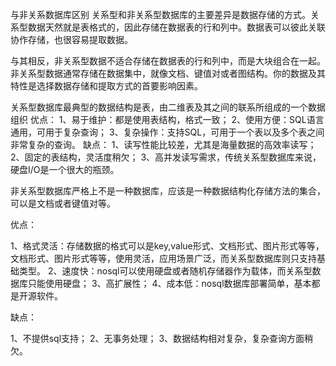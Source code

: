 与非关系数据库区别
关系型和非关系型数据库的主要差异是数据存储的方式。关系型数据天然就是表格式的，因此存储在数据表的行和列中。数据表可以彼此关联协作存储，也很容易提取数据。

与其相反，非关系型数据不适合存储在数据表的行和列中，而是大块组合在一起。非关系型数据通常存储在数据集中，就像文档、键值对或者图结构。你的数据及其特性是选择数据存储和提取方式的首要影响因素。

关系型数据库最典型的数据结构是表，由二维表及其之间的联系所组成的一个数据组织 优点： 1、易于维护：都是使用表结构，格式一致； 2、使用方便：SQL语言通用，可用于复杂查询； 3、复杂操作：支持SQL，可用于一个表以及多个表之间非常复杂的查询。 缺点： 1、读写性能比较差，尤其是海量数据的高效率读写； 2、固定的表结构，灵活度稍欠； 3、高并发读写需求，传统关系型数据库来说，硬盘I/O是一个很大的瓶颈。

非关系型数据库严格上不是一种数据库，应该是一种数据结构化存储方法的集合，可以是文档或者键值对等。

优点：

1、格式灵活：存储数据的格式可以是key,value形式、文档形式、图片形式等等，文档形式、图片形式等等，使用灵活，应用场景广泛，而关系型数据库则只支持基础类型。 2、速度快：nosql可以使用硬盘或者随机存储器作为载体，而关系型数据库只能使用硬盘； 3、高扩展性； 4、成本低：nosql数据库部署简单，基本都是开源软件。

缺点：

1、不提供sql支持； 2、无事务处理； 3、数据结构相对复杂，复杂查询方面稍欠。